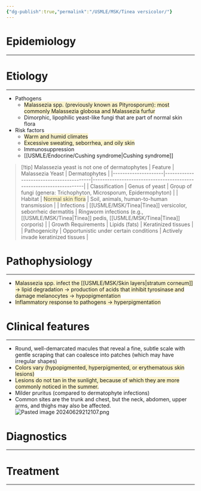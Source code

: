 ```yaml
---
{"dg-publish":true,"permalink":"/USMLE/MSK/Tinea versicolor/"}
---
```


# Epidemiology
---


# Etiology
---
- Pathogens
	- <span style="background:rgba(240, 200, 0, 0.2)">Malassezia spp. (previously known as Pityrosporum): most commonly Malassezia globosa and Malassezia furfur</span>
	- Dimorphic, lipophilic yeast-like fungi that are part of normal skin flora
- Risk factors
	- <span style="background:rgba(240, 200, 0, 0.2)">Warm and humid climates </span>
	- <span style="background:rgba(240, 200, 0, 0.2)">Excessive sweating, seborrhea, and oily skin</span>
	- Immunosuppression
	- [[USMLE/Endocrine/Cushing syndrome\|Cushing syndrome]]

>[!tip] Malassezia yeast is not one of dermatophytes
>| Feature             | Malassezia Yeast                        | Dermatophytes                                                      |
|---------------------|-----------------------------------------|--------------------------------------------------------------------|
| Classification      | Genus of yeast                          | Group of fungi (genera: Trichophyton, Microsporum, Epidermophyton) |
| Habitat             | <span style="background:rgba(240, 200, 0, 0.2)">Normal skin flora</span>                       | Soil, animals, human-to-human transmission                         |
| Infections          | [[USMLE/MSK/Tinea\|Tinea]] versicolor, seborrheic dermatitis | Ringworm infections (e.g., [[USMLE/MSK/Tinea\|Tinea]] pedis, [[USMLE/MSK/Tinea\|Tinea]] corporis)            |
| Growth Requirements | Lipids (fats)                           | Keratinized tissues                                                |
| Pathogenicity       | Opportunistic under certain conditions  | Actively invade keratinized tissues                                |

# Pathophysiology
---
- <span style="background:rgba(240, 200, 0, 0.2)">Malassezia spp. infect the [[USMLE/MSK/Skin layers\|stratum corneum]] → lipid degradation → production of acids that inhibit tyrosinase and damage melanocytes → hypopigmentation</span>
- <span style="background:rgba(240, 200, 0, 0.2)">Inflammatory response to pathogens → hyperpigmentation</span>

# Clinical features
---
- Round, well-demarcated macules that reveal a fine, subtle scale with gentle scraping that can coalesce into patches (which may have irregular shapes)
- <span style="background:rgba(240, 200, 0, 0.2)">Colors vary (hypopigmented, hyperpigmented, or erythematous skin lesions) </span>
- <span style="background:rgba(240, 200, 0, 0.2)">Lesions do not tan in the sunlight, because of which they are more commonly noticed in the summer. </span>
- Milder pruritus (compared to dermatophyte infections)
- Common sites are the trunk and chest, but the neck, abdomen, upper arms, and thighs may also be affected.![Pasted image 20240629212107.png](/img/user/appendix/Pasted%20image%2020240629212107.png)

# Diagnostics
---


# Treatment
---

